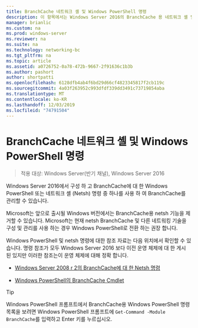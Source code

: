 ```yaml
---
title: BranchCache 네트워크 셸 및 Windows PowerShell 명령
description: 이 항목에서는 Windows Server 2016의 BranchCache 용 네트워크 셸 및 Windows PowerShell 명령 참조 리소스에 대 한 링크를 제공
manager: brianlic
ms.custom: na
ms.prod: windows-server
ms.reviewer: na
ms.suite: na
ms.technology: networking-bc
ms.tgt_pltfrm: na
ms.topic: article
ms.assetid: a0726752-0a78-472b-9667-2f91636c1b3b
ms.author: pashort
author: shortpatti
ms.openlocfilehash: 6128dfb4ab4f6bd29d66cf4823345817f2cb119c
ms.sourcegitcommit: 4a03f263952c993dfdf339dd3491c73719854aba
ms.translationtype: MT
ms.contentlocale: ko-KR
ms.lasthandoff: 12/03/2019
ms.locfileid: "74791504"
---
```

# <a name="branchcache-network-shell-and-windows-powershell-commands"></a>BranchCache 네트워크 셸 및 Windows PowerShell 명령

>적용 대상: Windows Server(반기 채널), Windows Server 2016

Windows Server 2016에서 구성 하 고 BranchCache에 대 한 Windows PowerShell 또는 네트워크 셸 (Netsh) 명령 중 하나를 사용 하 여 BranchCache를 관리할 수 있습니다.  
  
Microsoft는 앞으로 출시될 Windows 버전에서는 BranchCache용 netsh 기능을 제거할 수 있습니다. Microsoft는 현재 netsh BranchCache 및 다른 네트워킹 기술을 구성 및 관리를 사용 하는 경우 Windows PowerShell로 전환 하는 권장 합니다.  
  
Windows PowerShell 및 netsh 명령에 대한 참조 자료는 다음 위치에서 확인할 수 있습니다. 명령 참조가 모두 Windows Server 2016 보다 이전 운영 체제에 대 한 게시 된 있지만 이러한 참조는이 운영 체제에 대해 정확 합니다.  
  
-   [Windows Server 2008 r 2의 BranchCache에 대 한 Netsh 명령](https://technet.microsoft.com/library/dd979561(v=ws.10))  
  
-   [Windows PowerShell의 BranchCache Cmdlet](https://docs.microsoft.com/powershell/module/branchcache/?view=win10-ps)
  
> [!TIP]  
> Windows PowerShell 프롬프트에서 BranchCache용 Windows PowerShell 명령 목록을 보려면 Windows PowerShell 프롬프트에 `Get-Command -Module BranchCache`를 입력하고 Enter 키를 누르십시오.  
  


